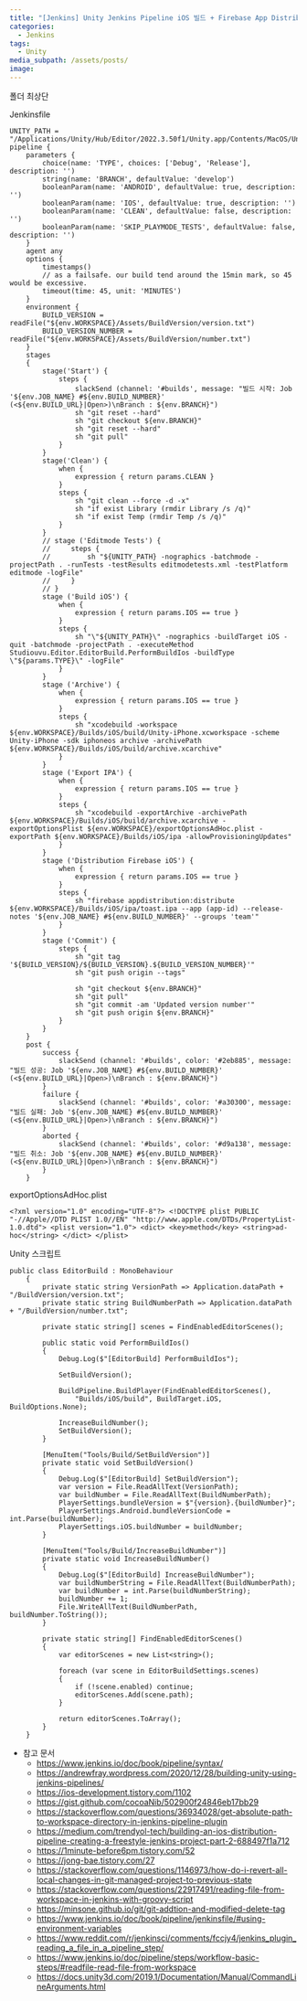 ```yaml
---
title: "[Jenkins] Unity Jenkins Pipeline iOS 빌드 + Firebase App Distribution"
categories:
  - Jenkins
tags:
  - Unity
media_subpath: /assets/posts/
image:
---
```

폴더 최상단

Jenkinsfile

```
UNITY_PATH = "/Applications/Unity/Hub/Editor/2022.3.50f1/Unity.app/Contents/MacOS/Unity"
pipeline {
	parameters {
        choice(name: 'TYPE', choices: ['Debug', 'Release'], description: '')
        string(name: 'BRANCH', defaultValue: 'develop')
		booleanParam(name: 'ANDROID', defaultValue: true, description: '')
		booleanParam(name: 'IOS', defaultValue: true, description: '')
        booleanParam(name: 'CLEAN', defaultValue: false, description: '')
        booleanParam(name: 'SKIP_PLAYMODE_TESTS', defaultValue: false, description: '')
    }
	agent any
	options {
        timestamps()
        // as a failsafe. our build tend around the 15min mark, so 45 would be excessive.
        timeout(time: 45, unit: 'MINUTES')
    }
	environment {
        BUILD_VERSION = readFile("${env.WORKSPACE}/Assets/BuildVersion/version.txt")
        BUILD_VERSION_NUMBER = readFile("${env.WORKSPACE}/Assets/BuildVersion/number.txt")
    }
	stages
	{
		stage('Start') {
            steps {
            	slackSend (channel: '#builds', message: "빌드 시작: Job '${env.JOB_NAME} #${env.BUILD_NUMBER}' (<${env.BUILD_URL}|Open>)\nBranch : ${env.BRANCH}")
            	sh "git reset --hard"
				sh "git checkout ${env.BRANCH}"
            	sh "git reset --hard"
            	sh "git pull"
            }
        }
        stage('Clean') {
            when {
                expression { return params.CLEAN }
            }
            steps {
            	sh "git clean --force -d -x"
                sh "if exist Library (rmdir Library /s /q)"
                sh "if exist Temp (rmdir Temp /s /q)"
            }
        }
        // stage ('Editmode Tests') {
        //     steps {
        //         sh "${UNITY_PATH} -nographics -batchmode -projectPath . -runTests -testResults editmodetests.xml -testPlatform editmode -logFile"
        //     }
        // }
        stage ('Build iOS') {
			when {
                expression { return params.IOS == true }
            }
            steps {
                sh "\"${UNITY_PATH}\" -nographics -buildTarget iOS -quit -batchmode -projectPath . -executeMethod Studiouvu.Editor.EditorBuild.PerformBuildIos -buildType \"${params.TYPE}\" -logFile"
            }
        }
		stage ('Archive') {
			when {
                expression { return params.IOS == true }
            }
            steps {
            	sh "xcodebuild -workspace ${env.WORKSPACE}/Builds/iOS/build/Unity-iPhone.xcworkspace -scheme Unity-iPhone -sdk iphoneos archive -archivePath ${env.WORKSPACE}/Builds/iOS/build/archive.xcarchive"
            }
        }
		stage ('Export IPA') {
			when {
                expression { return params.IOS == true }
            }
			steps {
            	sh "xcodebuild -exportArchive -archivePath ${env.WORKSPACE}/Builds/iOS/build/archive.xcarchive -exportOptionsPlist ${env.WORKSPACE}/exportOptionsAdHoc.plist -exportPath ${env.WORKSPACE}/Builds/iOS/ipa -allowProvisioningUpdates"
            }
        }
		stage ('Distribution Firebase iOS') {
			when {
                expression { return params.IOS == true }
            }
            steps {
            	sh "firebase appdistribution:distribute ${env.WORKSPACE}/Builds/iOS/ipa/toast.ipa --app (app-id) --release-notes '${env.JOB_NAME} #${env.BUILD_NUMBER}' --groups 'team'"
            }
        }
		stage ('Commit') {
            steps {
				sh "git tag '${BUILD_VERSION}/${BUILD_VERSION}.${BUILD_VERSION_NUMBER}'"
				sh "git push origin --tags"

				sh "git checkout ${env.BRANCH}"
            	sh "git pull"
				sh "git commit -am 'Updated version number'"
				sh "git push origin ${env.BRANCH}"
            }
        }
	}
	post {
		success {
			slackSend (channel: '#builds', color: '#2eb885', message: "빌드 성공: Job '${env.JOB_NAME} #${env.BUILD_NUMBER}' (<${env.BUILD_URL}|Open>)\nBranch : ${env.BRANCH}")
		}
		failure {
			slackSend (channel: '#builds', color: '#a30300', message: "빌드 실패: Job '${env.JOB_NAME} #${env.BUILD_NUMBER}' (<${env.BUILD_URL}|Open>)\nBranch : ${env.BRANCH}")
		}
        aborted {
			slackSend (channel: '#builds', color: '#d9a138', message: "빌드 취소: Job '${env.JOB_NAME} #${env.BUILD_NUMBER}' (<${env.BUILD_URL}|Open>)\nBranch : ${env.BRANCH}")
		}
    }
```

exportOptionsAdHoc.plist

```
<?xml version="1.0" encoding="UTF-8"?> <!DOCTYPE plist PUBLIC "-//Apple//DTD PLIST 1.0//EN" "http://www.apple.com/DTDs/PropertyList-1.0.dtd"> <plist version="1.0"> <dict> <key>method</key> <string>ad-hoc</string> </dict> </plist>
```

Unity 스크립트

```
public class EditorBuild : MonoBehaviour
    {
        private static string VersionPath => Application.dataPath + "/BuildVersion/version.txt";
        private static string BuildNumberPath => Application.dataPath + "/BuildVersion/number.txt";

        private static string[] scenes = FindEnabledEditorScenes();

        public static void PerformBuildIos()
        {
            Debug.Log($"[EditorBuild] PerformBuildIos");

            SetBuildVersion();

            BuildPipeline.BuildPlayer(FindEnabledEditorScenes(),
                "Builds/iOS/build", BuildTarget.iOS, BuildOptions.None);
            
            IncreaseBuildNumber();
            SetBuildVersion();
        }
        
        [MenuItem("Tools/Build/SetBuildVersion")]
        private static void SetBuildVersion()
        {
            Debug.Log($"[EditorBuild] SetBuildVersion");
            var version = File.ReadAllText(VersionPath);
            var buildNumber = File.ReadAllText(BuildNumberPath);
            PlayerSettings.bundleVersion = $"{version}.{buildNumber}";
            PlayerSettings.Android.bundleVersionCode = int.Parse(buildNumber);
            PlayerSettings.iOS.buildNumber = buildNumber;
        }

        [MenuItem("Tools/Build/IncreaseBuildNumber")]
        private static void IncreaseBuildNumber()
        {
            Debug.Log($"[EditorBuild] IncreaseBuildNumber");
            var buildNumberString = File.ReadAllText(BuildNumberPath);
            var buildNumber = int.Parse(buildNumberString);
            buildNumber += 1;
            File.WriteAllText(BuildNumberPath, buildNumber.ToString());
        }

        private static string[] FindEnabledEditorScenes()
        {
            var editorScenes = new List<string>();

            foreach (var scene in EditorBuildSettings.scenes)
            {
                if (!scene.enabled) continue;
                editorScenes.Add(scene.path);
            }

            return editorScenes.ToArray();
        }
    }
```

- 참고 문서
	- https://www.jenkins.io/doc/book/pipeline/syntax/
	- https://andrewfray.wordpress.com/2020/12/28/building-unity-using-jenkins-pipelines/
	- https://ios-development.tistory.com/1102
	- https://gist.github.com/cocoaNib/502900f24846eb17bb29
	- https://stackoverflow.com/questions/36934028/get-absolute-path-to-workspace-directory-in-jenkins-pipeline-plugin
	- https://medium.com/trendyol-tech/building-an-ios-distribution-pipeline-creating-a-freestyle-jenkins-project-part-2-688497f1a712
	- https://1minute-before6pm.tistory.com/52
	- https://jong-bae.tistory.com/27
	- https://stackoverflow.com/questions/1146973/how-do-i-revert-all-local-changes-in-git-managed-project-to-previous-state
	- https://stackoverflow.com/questions/22917491/reading-file-from-workspace-in-jenkins-with-groovy-script
	- https://minsone.github.io/git/git-addtion-and-modified-delete-tag
	- https://www.jenkins.io/doc/book/pipeline/jenkinsfile/#using-environment-variables
	- https://www.reddit.com/r/jenkinsci/comments/fccjy4/jenkins_plugin_reading_a_file_in_a_pipeline_step/
	- https://www.jenkins.io/doc/pipeline/steps/workflow-basic-steps/#readfile-read-file-from-workspace
	- https://docs.unity3d.com/2019.1/Documentation/Manual/CommandLineArguments.html